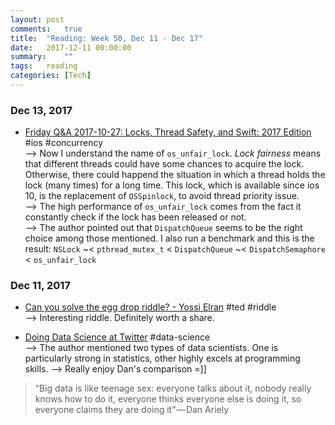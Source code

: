 ```yaml
---
layout: post
comments:	true
title:  "Reading: Week 50, Dec 11 - Dec 17"
date:   2017-12-11 00:00:00
summary:    ""
tags:   reading
categories:	[Tech]
---
```


### Dec 13, 2017

- [Friday Q&A 2017-10-27: Locks, Thread Safety, and Swift: 2017 Edition](https://www.mikeash.com/pyblog/friday-qa-2017-10-27-locks-thread-safety-and-swift-2017-edition.html) <post-content-tag>#ios #concurrency</post-content-tag><br>
--> Now I understand the name of `os_unfair_lock`. *Lock fairness* means that different threads could have some chances to acquire the lock. Otherwise, there could happend the situation in which a thread holds the lock (many times) for a long time. This lock, which is available since ios 10, is the replacement of `OSSpinlock`, to avoid thread priority issue.<br>
--> The high performance of `os_unfair_lock` comes from the fact it constantly check if the lock has been released or not.<br>
--> The author pointed out that `DispatchQueue` seems to be the right choice among those mentioned. I also run a benchmark and this is the result: `NSLock` ~< `pthread_mutex_t` < `DispatchQueue` ~< `DispatchSemaphore` < `os_unfair_lock`


### Dec 11, 2017

- [Can you solve the egg drop riddle? - Yossi Elran](https://ed.ted.com/lessons/can-you-solve-the-egg-drop-riddle-yossi-elran) <post-content-tag>#ted #riddle</post-content-tag><br>
--> Interesting riddle. Definitely worth a share.

- [Doing Data Science at Twitter](https://medium.com/@rchang/my-two-year-journey-as-a-data-scientist-at-twitter-f0c13298aee6) <post-content-tag>#data-science</post-content-tag><br>
--> The author mentioned two types of data scientists. One is particularly strong in statistics, other highly excels at programming skills.
--> Really enjoy Dan's comparison =]]
> “Big data is like teenage sex: everyone talks about it, nobody really knows how to do it, everyone thinks everyone else is doing it, so everyone claims they are doing it” — Dan Ariely